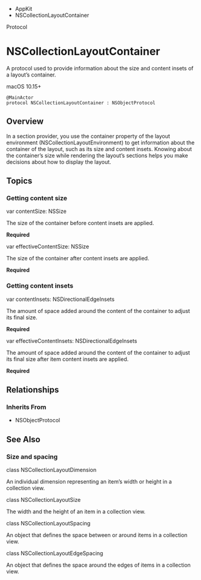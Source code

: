 

- AppKit
-  NSCollectionLayoutContainer 

Protocol

# NSCollectionLayoutContainer

A protocol used to provide information about the size and content insets of a layout’s container.

macOS 10.15+

``` source
@MainActor
protocol NSCollectionLayoutContainer : NSObjectProtocol
```

## Overview

In a section provider, you use the container property of the layout environment (NSCollectionLayoutEnvironment) to get information about the container of the layout, such as its size and content insets. Knowing about the container’s size while rendering the layout’s sections helps you make decisions about how to display the layout.

## Topics

### Getting content size

var contentSize: NSSize

The size of the container before content insets are applied.

**Required**

var effectiveContentSize: NSSize

The size of the container after content insets are applied.

**Required**

### Getting content insets

var contentInsets: NSDirectionalEdgeInsets

The amount of space added around the content of the container to adjust its final size.

**Required**

var effectiveContentInsets: NSDirectionalEdgeInsets

The amount of space added around the content of the container to adjust its final size after item content insets are applied.

**Required**

## Relationships

### Inherits From

- NSObjectProtocol

## See Also

### Size and spacing

class NSCollectionLayoutDimension

An individual dimension representing an item’s width or height in a collection view.

class NSCollectionLayoutSize

The width and the height of an item in a collection view.

class NSCollectionLayoutSpacing

An object that defines the space between or around items in a collection view.

class NSCollectionLayoutEdgeSpacing

An object that defines the space around the edges of items in a collection view.

